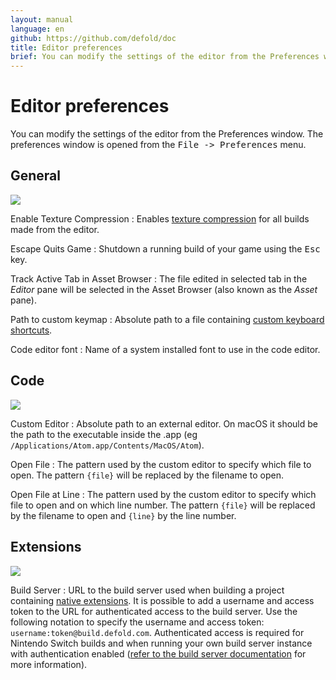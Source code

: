 ```yaml
---
layout: manual
language: en
github: https://github.com/defold/doc
title: Editor preferences
brief: You can modify the settings of the editor from the Preferences window.
---
```


# Editor preferences

You can modify the settings of the editor from the Preferences window. The preferences window is opened from the <kbd>File -> Preferences</kbd> menu.

## General

![](../images/editor/preferences_general.png)

Enable Texture Compression
: Enables [texture compression](/manuals/texture-profiles) for all builds made from the editor.

Escape Quits Game
: Shutdown a running build of your game using the <kbd>Esc</kbd> key.

Track Active Tab in Asset Browser
: The file edited in selected tab in the *Editor* pane will be selected in the Asset Browser (also known as the *Asset* pane).

Path to custom keymap
: Absolute path to a file containing [custom keyboard shortcuts](/manuals/editor-keyboard-shortcuts).

Code editor font
: Name of a system installed font to use in the code editor.


## Code

![](../images/editor/preferences_code.png)

Custom Editor
: Absolute path to an external editor. On macOS it should be the path to the executable inside the .app (eg `/Applications/Atom.app/Contents/MacOS/Atom`).

Open File
: The pattern used by the custom editor to specify which file to open. The pattern `{file}` will be replaced by the filename to open.

Open File at Line
: The pattern used by the custom editor to specify which file to open and on which line number. The pattern `{file}` will be replaced by the filename to open and `{line}` by the line number.


## Extensions

![](../images/editor/preferences_extensions.png)

Build Server
: URL to the build server used when building a project containing [native extensions](/manuals/extensions). It is possible to add a username and access token to the URL for authenticated access to the build server. Use the following notation to specify the username and access token: `username:token@build.defold.com`. Authenticated access is required for Nintendo Switch builds and when running your own build server instance with authentication enabled ([refer to the build server documentation](https://github.com/defold/extender/blob/dev/README_SECURITY.md) for more information).
